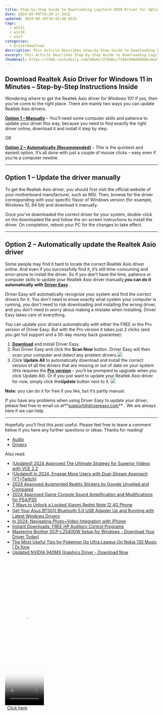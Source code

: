 ```yaml
---
title: Step-by-Step Guide to Downloading Logitech G920 Driver for Optimal Performance on Various Windows Versions (11/10/8/7)
date: 2024-09-09T19:29:17.341Z
updated: 2024-09-16T19:44:40.833Z
tags:
  - win11
  - win10
  - win7
categories:
  - DriverDownload
description: This Article Describes Step-by-Step Guide to Downloading Logitech G920 Driver for Optimal Performance on Various Windows Versions (11/10/8/7)
excerpt: This Article Describes Step-by-Step Guide to Downloading Logitech G920 Driver for Optimal Performance on Various Windows Versions (11/10/8/7)
thumbnail: https://thmb.techidaily.com/b0e6c7278d6ccf548c998db09b6cda475848470d5c9c7b34bcb8ab2c73be290c.jpg
---
```


## Download Realtek Asio Driver for Windows 11 in Minutes – Step-by-Step Instructions Inside

Wondering where to get the Realtek Asio driver for Windows 10? If yes, then you’ve come to the right place. There are mainly two ways you can update Realtek Asio drivers:

**[Option 1 – Manually](https://tools.techidaily.com/drivereasy/download/)**  – You’ll need some computer skills and patience to update your driver this way, because you need to find exactly the right driver online, download it and install it step by step.  

 OR  

**[Option 2 – Automatically (Recommended)](https://www.drivereasy.com/knowledge/download-realtek-asio-driver-for-windows-10-quick-easy/#option2)**  – This is the quickest and easiest option. It’s all done with just a couple of mouse clicks – easy even if you’re a computer newbie.

---

## Option 1 – Update the driver manually

 To get the Realtek Asio driver, you should first visit the official website of your motherboard manufacturer, such as MSI. Then, browse for the driver corresponding with your specific flavor of Windows version (for example, Windows 10, 64 bit) and download it manually.

 Once you’ve downloaded the correct driver for your system, double-click on the downloaded file and follow the on-screen instructions to install the driver. On completion, reboot your PC for the changes to take effect.

---

## Option 2 – Automatically update the Realtek Asio driver

 Some people may find it hard to locate the correct Realtek Asio driver online. And even if you successfully find it, it’s still time-consuming and error-prone to install the driver. So if you don’t have the time, patience or computer skills to update your Realtek Asio driver manually,**you can do it automatically with** **[Driver Easy](https://tools.techidaily.com/drivereasy/download/)**  .

 Driver Easy will automatically recognize your system and find the correct drivers for it. You don’t need to know exactly what system your computer is running, you don’t need to risk downloading and installing the wrong driver, and you don’t need to worry about making a mistake when installing. Driver Easy takes care of everything.

 You can update your drivers automatically with either the FREE or the Pro version of Driver Easy. But with the Pro version it takes just 2 clicks (and you get full support and a 30-day money back guarantee):

1. **[Download](https://tools.techidaily.com/drivereasy/download/)**  and install Driver Easy.
2. Run Driver Easy and click the **Scan Now** button. Driver Easy will then scan your computer and detect any problem drivers.![](https://images.drivereasy.com/wp-content/uploads/2019/07/image-444.png)
3. Click **Update All** to automatically download and install the correct version of all the drivers that are missing or out of date on your system (this requires the **[Pro version](https://tools.techidaily.com/drivereasy/download/)**  – you’ll be prompted to upgrade when you click Update All). Or if you just want to update your Realtek Asio driver for now, simply click the**Update**  button next to it. ![](https://images.drivereasy.com/wp-content/uploads/2019/07/image-513.png)

**Note:** you can do it for free if you like, but it’s partly manual.

 If you have any problems when using Driver Easy to update your driver, please feel free to email us at**<support@drivereasy.com>** . We are always here if we can help.

---

 Hopefully you’ll find this post useful. Please feel free to leave a comment below if you have any further questions or ideas. Thanks for reading!

* [Audio](https://tools.techidaily.com/drivereasy/download/)
* [Drivers](https://tools.techidaily.com/drivereasy/download/)

<ins class="adsbygoogle"
     style="display:block"
     data-ad-format="autorelaxed"
     data-ad-client="ca-pub-7571918770474297"
     data-ad-slot="1223367746"></ins>

<ins class="adsbygoogle"
     style="display:block"
     data-ad-client="ca-pub-7571918770474297"
     data-ad-slot="8358498916"
     data-ad-format="auto"
     data-full-width-responsive="true"></ins>

<span class="atpl-alsoreadstyle">Also read:</span>
<div><ul>
<li><a href="https://fox-helps.techidaily.com/updated-2024-approved-the-ultimate-strategy-for-superior-videos-with-vce-22/"><u>[Updated] 2024 Approved The Ultimate Strategy for Superior Videos with VCE 2.2</u></a></li>
<li><a href="https://facebook-record-videos.techidaily.com/updated-in-2024-engage-more-users-with-dual-stream-approach-ytplustwitch/"><u>[Updated] In 2024, Engage More Users with Dual-Stream Approach (YT+Twitch)</u></a></li>
<li><a href="https://article-files.techidaily.com/2024-approved-augmented-reality-stickers-by-google-unveiled-and-compared/"><u>2024 Approved Augmented Reality Stickers by Google Unveiled and Compared</u></a></li>
<li><a href="https://some-knowledge.techidaily.com/2024-approved-game-console-sound-amplification-and-modifications-for-ps4ps5/"><u>2024 Approved Game Console Sound Amplification and Modifications for PS4/PS5</u></a></li>
<li><a href="https://unlock-android.techidaily.com/7-ways-to-unlock-a-locked-xiaomi-redmi-note-12-4g-phone-by-drfone-android/"><u>7 Ways to Unlock a Locked Xiaomi Redmi Note 12 4G Phone</u></a></li>
<li><a href="https://driver-download.techidaily.com/get-your-asus-bt50-bluetooth-50-usb-adapter-up-and-running-with-latest-windows-drivers/"><u>Get Your Asus BT50지 Bluetooth 5.0 USB Adapter Up and Running with Latest Windows Drivers</u></a></li>
<li><a href="https://fox-cloud.techidaily.com/in-2024-navigating-photoplusvideo-integration-with-iphone/"><u>In 2024, Navigating Photo+Video Integration with iPhone</u></a></li>
<li><a href="https://driver-download.techidaily.com/instant-downloads-free-hp-auditory-control-programs/"><u>Instant Downloads: FREE HP Auditory Control Programs</u></a></li>
<li><a href="https://driver-download.techidaily.com/mastering-brother-dcp-l2540dw-setup-for-windows-download-your-driver-today/"><u>Mastering Brother DCP-L2540DW Setup for Windows - Download Your Driver Today!</u></a></li>
<li><a href="https://android-pokemon-go.techidaily.com/the-most-useful-tips-for-pokemon-go-ultra-league-on-nokia-130-music-drfone-by-drfone-virtual-android/"><u>The Most Useful Tips for Pokemon Go Ultra League On Nokia 130 Music | Dr.fone</u></a></li>
<li><a href="https://driver-download.techidaily.com/updated-nvidia-940mx-graphics-driver-download-now/"><u>Updated NVIDIA 940MX Graphics Driver - Download Now</u></a></li>
</ul></div>

<!-- affiliate ads begin -->
<span id="1977028">
					<video width="128" height="480" style="cursor:pointer"
           poster="//a.impactradius-go.com/display-clicktoplayimage/1977028.png"
           onclick="if(!this.playClicked){this.play();this.setAttribute('controls',true);this.playClicked=true;}">
	   <source src="//a.impactradius-go.com/display-ad/22993-1977028">
	   <img src="//a.impactradius-go.com/display-clicktoplayimage/1977028.png" style="border: none; height: 100%; width: 100%; object-fit: contain">
	</video>
	<div style="width:80px;text-align:center"><a href="javascript:window.open(decodeURIComponent('https%3A%2F%2Fhomestyler.sjv.io%2Fc%2F5597632%2F1977028%2F22993'), '_blank');void(0);">Click here</a></div>
</span>
<img height="0" width="0" src="https://imp.pxf.io/i/5597632/1977028/22993" style="position:absolute;visibility:hidden;" border="0" />
<!-- affiliate ads end -->

